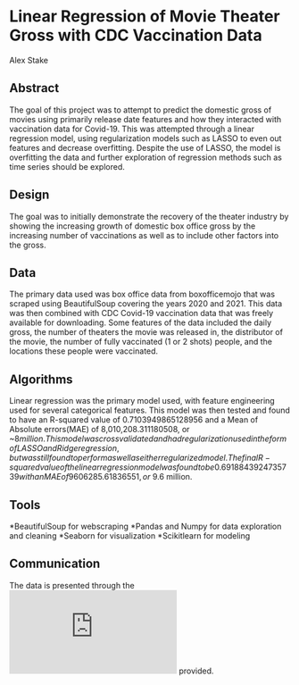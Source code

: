 # Linear Regression of Movie Theater Gross with CDC Vaccination Data
Alex Stake

## Abstract

The goal of this project was to attempt to predict the domestic gross of movies using primarily release date features and how they interacted with vaccination data for Covid-19. This was attempted through a linear regression model, using regularization models such as LASSO to even out features and decrease overfitting. Despite the use of LASSO, the model is overfitting the data and further exploration of regression methods such as time series should be explored.

## Design

The goal was to initially demonstrate the recovery of the theater industry by showing the increasing growth of domestic box office gross by the increasing number of vaccinations as well as to include other factors into the gross. 

## Data

The primary data used was box office data from boxofficemojo that was scraped using BeautifulSoup covering the years 2020 and 2021. This data was then combined with CDC Covid-19 vaccination data that was freely available for downloading. Some features of the data included the daily gross, the number of theaters the movie was released in, the distributor of the movie, the number of fully vaccinated (1 or 2 shots) people, and the locations these people were vaccinated. 

## Algorithms

Linear regression was the primary model used, with feature engineering used for several categorical features. This model was then tested and found to have an R-squared value of 0.7103949865128956 and a Mean of Absolute errors(MAE) of 8,010,208.311180508, or ~$8 million. This model was cross validated and had regularization used in the form of LASSO and Ridge regression, but was still found to perform as well as either regularized model. The final R-squared value of the linear regression model was found to be 0.6918843924735739 with an MAE of 9606285.61836551, or ~$9.6 million.
## Tools

*BeautifulSoup for webscraping
*Pandas and Numpy for data exploration and cleaning
*Seaborn for visualization
*Scikitlearn for modeling

## Communication

The data is presented through the ![slides](https://github.com/ajstake/Linear_Regression_Project/blob/main/Theaters_in_Covid_presentation.pdf) provided.
